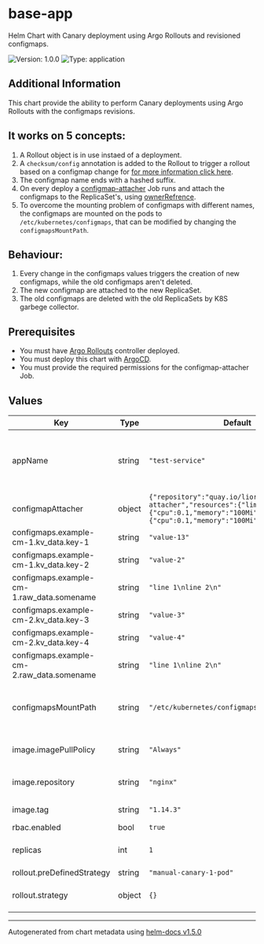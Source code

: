 # base-app

Helm Chart with Canary deployment using Argo Rollouts and revisioned configmaps.

![Version: 1.0.0](https://img.shields.io/badge/Version-1.0.0-informational?style=flat-square) ![Type: application](https://img.shields.io/badge/Type-application-informational?style=flat-square)

## Additional Information
This chart provide the ability to perform Canary deployments using Argo Rollouts with the configmaps revisions.

## It works on 5 concepts:
1. A Rollout object is in use instaed of a deployment.
2. A `checksum/config` annotation is added to the Rollout to trigger a rollout based on a configmap change for [for more information click here](https://helm.sh/docs/howto/charts_tips_and_tricks/#automatically-roll-deployments).
3. The configmap name ends with a hashed suffix.
4. On every deploy a [configmap-attacher](https://github.com/liorfranko/configmap-attacher) Job runs and attach the configmaps to the ReplicaSet's, using [ownerRefrence](https://kubernetes.io/docs/concepts/overview/working-with-objects/owners-dependents/).
5. To overcome the mounting problem of configmaps with different names, the configmaps are mounted on the pods to `/etc/kubernetes/configmaps`, that can be modified by changing the `configmapsMountPath`.

## Behaviour:
1. Every change in the configmaps values triggers the creation of new configmaps, while the old configmaps aren't deleted.
2. The new configmap are attached to the new ReplicaSet.
3. The old configmaps are deleted with the old ReplicaSets by K8S garbege collector.

## Prerequisites
* You must have [Argo Rollouts](https://argoproj.github.io/argo-rollouts/installation/#installation) controller deployed.
* You must deploy this chart with [ArgoCD](https://argo-cd.readthedocs.io/en/stable/operator-manual/installation/#installation).
* You must provide the required permissions for the configmap-attacher Job.

## Values

| Key | Type | Default | Description |
|-----|------|---------|-------------|
| appName | string | `"test-service"` | Application name which will be used by all resources created via base chart. |
| configmapAttacher | object | `{"repository":"quay.io/liorfranko/configmap-attacher","resources":{"limits":{"cpu":0.1,"memory":"100Mi"},"requests":{"cpu":0.1,"memory":"100Mi"}},"tag":"1.0.1"}` | Variables of the configmap-attacher |
| configmaps.example-cm-1.kv_data.key-1 | string | `"value-13"` |  |
| configmaps.example-cm-1.kv_data.key-2 | string | `"value-2"` |  |
| configmaps.example-cm-1.raw_data.somename | string | `"line 1\nline 2\n"` |  |
| configmaps.example-cm-2.kv_data.key-3 | string | `"value-3"` |  |
| configmaps.example-cm-2.kv_data.key-4 | string | `"value-4"` |  |
| configmaps.example-cm-2.raw_data.somename | string | `"line 1\nline 2\n"` |  |
| configmapsMountPath | string | `"/etc/kubernetes/configmaps"` | Allows to define custom configMap objects with custom content |
| image.imagePullPolicy | string | `"Always"` | ImagePullPolicy applied to application |
| image.repository | string | `"nginx"` | Repository applied to application |
| image.tag | string | `"1.14.3"` | Tag applied to application |
| rbac.enabled | bool | `true` |  |
| replicas | int | `1` | The number of application pods to run |
| rollout.preDefinedStrategy | string | `"manual-canary-1-pod"` |  |
| rollout.strategy | object | `{}` | Use custom strategy of the argo rollout |

----------------------------------------------
Autogenerated from chart metadata using [helm-docs v1.5.0](https://github.com/norwoodj/helm-docs/releases/v1.5.0)
